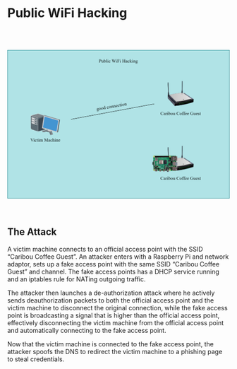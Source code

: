 
# Public WiFi Hacking

<br><br>
<p align="center">
  <a href="https://viewer.diagrams.net/?tags=%7B%7D&lightbox=1&highlight=0000ff&edit=_blank&layers=1&nav=1&title=Public%20WiFi%20Hacking.drawio#Uhttps%3A%2F%2Fdrive.google.com%2Fuc%3Fid%3D1h2twrBb6UFNGRPrBiIgxzS_S9tUTfHqW%26export%3Ddownload">
    <img src="/img/WiFiHacking.svg">
  </a>
</p>
<br>

## The Attack

A victim machine connects to an official access point with the SSID “Caribou Coffee Guest”. An attacker enters with a Raspberry Pi and network adaptor, sets up a fake access point with the same SSID “Caribou Coffee Guest” and channel. The fake access points has a DHCP service running and an iptables rule for NATing outgoing traffic.

The attacker then launches a de-authorization attack where he actively sends deauthorization packets to both the official access point and the victim machine to disconnect the original connection, while the fake access point is broadcasting a signal that is higher than the official access point, effectively disconnecting the victim machine from the official access point and automatically connecting to the fake access point.

Now that the victim machine is connected to the fake access point, the attacker spoofs the DNS to redirect the victim machine to a phishing page to steal credentials.
